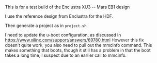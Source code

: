 This is for a test build of the Enclustra XU3 -- Mars EB1 design

I use the reference design from Enclustra for the HDF.

Then generate a project as in `project.sh`

I need to update the u-boot configuration, as discussed in 
https://www.xilinx.com/support/answers/69780.html
However this fix doesn't quite work; you also need to pull out the mmcinfo command. This makes something that boots, though it still has a problem in that the boot takes a long time, I suspect due to an earlier call to mmcinfo.